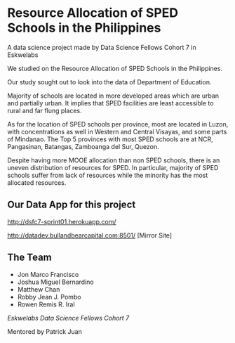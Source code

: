 # Resource Allocation of SPED Schools in the Philippines

A data science project made by Data Science Fellows Cohort 7 in Eskwelabs

We studied on the Resource Allocation of SPED Schools in the Philippines. 

Our study sought out to look into the data of Department of Education. 

Majority of schools are located in more developed areas which are urban and partially urban. It implies that SPED facilities are least accessible to rural and far flung places.

As for the location of SPED schools per province, most are located in Luzon, with concentrations as well in Western and Central Visayas, and some parts of Mindanao. The Top 5 provinces with most SPED schools are at NCR, Pangasinan, Batangas, Zamboanga del Sur, Quezon.

Despite having more MOOE allocation than non SPED schools, there is an uneven distribution of resources for SPED. In particular, majority of SPED schools suffer from lack of resources while the minority has the most allocated resources.

## Our Data App for this project

http://dsfc7-sprint01.herokuapp.com/

http://datadev.bullandbearcapital.com:8501/ [Mirror Site]


## The Team

- Jon Marco Francisco
- Joshua Miguel Bernardino
- Matthew Chan
- Robby Jean J. Pombo
- Rowen Remis R. Iral

*Eskwelabs Data Science Fellows Cohort 7*

Mentored by Patrick Juan



